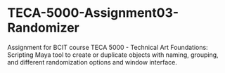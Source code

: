 # TECA-5000-Assignment03-Randomizer
Assignment for BCIT course TECA 5000 - Technical Art Foundations: Scripting
Maya tool to create or duplicate objects with naming, grouping, and different randomization options and window interface.